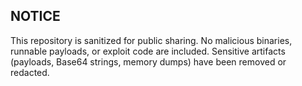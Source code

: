 NOTICE
------
This repository is sanitized for public sharing. No malicious binaries, runnable payloads, or exploit code are included. Sensitive artifacts (payloads, Base64 strings, memory dumps) have been removed or redacted.
